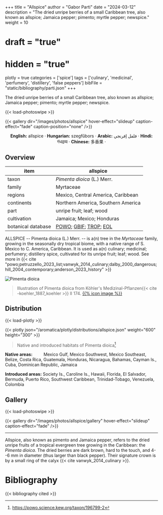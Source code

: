 +++
title = "Allspice"
author = "Gabor Parti"
date = "2024-03-12"
description = "The dried unripe berries of a small Caribbean tree, also known as allspice; Jamaica pepper; pimento; myrtle pepper; newspice."
weight = 10
# draft = "true"
# hidden = "true"
plotly = true
categories = ['spice']
tags = ['culinary', 'medicinal', 'perfumery', 'distillery', 'false peppers']
bibFile = "static/bibliography/parti.json"
+++

The dried unripe berries of a small Caribbean tree, also known as allspice; Jamaica pepper; pimento; myrtle pepper; newspice. [<i class="fab fa-wikipedia-w"></i>](https://en.wikipedia.org/wiki/Allspice)

{{< load-photoswipe >}}

{{< gallery dir="/images/photos/allspice" hover-effect="slideup" caption-effect="fade" caption-position="none" />}}

<center>

**English:** allspice · **Hungarian:** szegfűbors · **Arabic:** <span class="arabic-text" dir="rtl">فلفل إفرنجي</span> · **Hindi:** <span class="devanagari-text">गंधद्रव्य</span> · **Chinese:** <span class="traditional-chinese-text">多香果</span> · [<i class="fab fa-wikipedia-w"></i>](https://en.wiktionary.org/wiki/allspice)

</center>

## Overview

|       item       |                                                                                      allspice                                                                                     |
|------------------|-----------------------------------------------------------------------------------------------------------------------------------------------------------------------------------|
|       taxon      |                                                                            *Pimenta dioica* (L.) Merr.                                                                            |
|      family      |                                                                                     Myrtaceae                                                                                     |
|      regions     |                                                                         Mexico, Central America, Caribbean                                                                        |
|    continents    |                                                                         Northern America, Southern America                                                                        |
|       part       |                                                                              unripe fruit; leaf; wood                                                                             |
|    cultivation   |                                                                             Jamaica; Mexico; Honduras                                                                             |
|botanical database|[POWO](https://powo.science.kew.org/taxon/196799-2); [GBIF](https://www.gbif.org/species/3186061); [TROP](https://tropicos.org/name/22101787); [EOL](https://eol.org/pages/2508608)|

ALLSPICE -- Pimenta dioica (L.) Merr. -- is a(n) tree in the *Myrtaceae* family, growing in the seasonally dry tropical biome, with a native range of S. Mexico to C. America, Caribbean. It is used as a(n) culinary; medicinal; perfumery; distillery spice, cultivated for its unripe fruit; leaf; wood. See more in  {{< cite "powo;petruzzello_2023_list;vanwyk_2014_culinary;dalby_2000_dangerous;hill_2004_contemporary;anderson_2023_history" >}}

![Pimenta dioica](/images/illustrations/allspice.png?width=40rem "Illustration of Pimenta dioica from Köhler's Medizinal-Pflanzen")

>Illustration of Pimenta dioica from Köhler's Medizinal-Pflanzen{{< cite -koehler_1887_koehler >}} II 174. [{{% icon image %}}](https://www.biodiversitylibrary.org/item/10837#page/697/mode/1up)

## Distribution

{{< load-plotly >}}

{{< plotly json="/aromatica/plotly/distributions/allspice.json" weight="600" height="300" >}}

>Native and introduced habitats of Pimenta dioica[^powo]

[^powo]: https://powo.science.kew.org/taxon/196799-2

<p style="text-align:left;">

**Native areas:** &ensp; &ensp; &ensp; Mexico Gulf, Mexico Southwest, Mexico Southeast, Belize, Costa Rica, Guatemala, Honduras, Nicaragua, Bahamas, Cayman Is., Cuba, Dominican Republic, Jamaica

**Introduced areas:** Society Is., Caroline Is., Hawaii, Florida, El Salvador, Bermuda, Puerto Rico, Southwest Caribbean, Trinidad-Tobago, Venezuela, Colombia

</p>

## Gallery

{{< load-photoswipe >}}

{{< gallery dir="/images/photos/allspice/gallery" hover-effect="slideup" caption-effect="fade" />}}



***

Allspice, also known as pimento and Jamaica pepper, refers to the dried
unripe fruits of a tropical evergreen tree growing in the Caribbean: the
*Pimenta dioica*. The dried berries are dark brown, hard to the touch,
and 4--6 mm in diameter (thus larger than black pepper). Their signature
crown is by a small ring of the calyx {{< cite vanwyk_2014_culinary >}}. 

<!-- 
It
is one of the few spices that do not come from the East; chili, vanilla,
and allspice are the traditional three when one is listing spice
products native to the Americas (disregarding cacao which is not
considered a spice today). It is also the only spice that is exclusively
cultivated on the western hemisphere [@duke_crc_2002 21]. The term
*allspice* is a coinage playing on the notion that the flavors and aroma
of allspice is similar to that of clove, cinnamon, nutmeg, and black
pepper [@mabberley_mabberleys_2017 717]---the most popular spices in
Europe at the time when Europeans got in contact with this New World
spice. People who only saw ground allspice but not whole, often tend to
think that is in fact a spice mixture, after its name and rich flavor
profile. Usually ground to powder, allspice is one of the key
ingredients of Caribbean cuisine, especially jerk style dry-rub meat
preparation. It is also used in European sausage making, pickling,
baking, and flavoring liqueurs, it an overall "handy spice".[^1] It also
found its way into some Middle Eastern spice blends.

::: note
[]{#note:pimento label="note:pimento"} Allspice is sometimes called
pimento, which is also the name of a cultivar of *Capsicum annuum*,
famous from the Southern United States appetizer pimento-cheese. It is
therefore important not to confuse allspice with the heart-shaped mild
cherry peppers that North Americans also call pimiento or pimento.
:::

## The Botany, Origin, and Cultivation of Allspice

The allspice tree is a small mid-canopy tree or shrub with smooth,
bay-like leaves and tiny white flowers. The berries turn dark purple if
left to ripe, and the leaves and the bark are also aromatic
[@riffle_tropical_1998 279]. Belonging to the myrtle family
(*Myrtaceae*), allspice is related to other aromatic trees, such as
clove, eucalyptus, and the bay rum tree. Its binomial name is made up of
*pimenta*, the Portuguese (or corrupted Spanish) equivalent of 'pepper',
and *dioica* 'of two houses' (Greek *di-* from *dyo* 'two' and *oikos*
'house'), indicating that the male and female flowers are found on
different plants \[166\]peter_handbook_2012.

Allspice is indigenous to the regions ranging from Southern Mexico to
Central America and the Greater Antilles of the Caribbean, especially
Jamaica [@czarra_spices_2009 146]. Where naturalized, it spreads by
birds carrying the seeds. Allspice has been since introduced to a few
neighboring places, such as Colombia, Venezuela, and Florida
[@powo_pimenta_2022 146]. In 1885 it was introduced from Jamaica to
Hawaii and Kauai, and it even reached Tonga.

Allspice is cultivated as a crop in a few countries, notably in Jamaica,
Mexico, and to a lesser extent in Honduras and Grenada. The primary
producer and the source of the highest quality being Jamaica. Saplings
are grown from seeds, then soon transplanted when still small. The trees
need well-drained soil and humid conditions [@van_wyk_culinary_2014
210]. It is one of the only spices that no one managed to grow in the
East, transplantation efforts were quickly abandoned, and its commercial
cultivation is confined to the Americas [@duke_crc_2002 21]. Harvesting
happens similarly to how black pepper is harvested; the still green,
unripe fruits are picked by hand, and then dried under the sun.

The flavor of allspice mainly comes from the component eugenol, which is
dominant both in the fruit and the leaves, but other compounds also add
to the complexity of its aroma. Eugenol---also called clove oil, for it
constitutes 80-90% of the essential oil from clove buds
[@barnes_herbal_2007 166]---is widely used as a flavoring agent by the
food industry and in pharmacology, and is also found in cinnamon,
nutmeg, and bay leaves. It has antiseptic, antibacterial, anesthetic,
and analgesic properties [@ulanowska_biological_2021]. The leaves of a
related plant called the West Indian Bay Tree (*Pimenta racemosa*) is
used to produce bay rum, a popular essential oil used by the perfume
industry for its spicy notes.

## The History of Allspice

There is not much we know about allspice before the arrival of the
Europeans, except that the Aztecs used it to spice up their chocolate
drink [@farrell_spices_1985 27], although @dalby_dangerous_2000 [145,
177] doubts this was the case that early on. According to @duke_crc_2002
[21], the Maya used allspice for embalming. We know that it reached
Europe as a consequence of Christopher Columbus's voyages. Spanish
colonizers must have encountered allspice in the West Indies sometime
after Columbus and his crew explored the islands of Hispaniola, Cuba,
and Jamaica, and the year 1494 is reported [@opara_culinary_2021 12].
Columbus himself did not find it. In fact, he did not recognize any
spice he was so keen on finding---pepper, cloves, nutmeg, cinnamon---but
kept himself and his patrons in the delusion that he will. In his first
letter to Ferdinand and Isabella he writes: "On this island there are
many spices and great mines of gold and other metals. \[\...\] I believe
that I have found rhubarb and cinnamon." [@columbus_spanish_1893 10-18]
---in reality, he had none.[^2]

He was adamant that the islands he *discovered* were full of spices and
brought up excuse after excuse (out of season, etc.) after every voyage
he returned with no spice [@dalby_dangerous_2000 149]. He also believed
that he was in India or Cathay, on one of the outlying islands. Between
apologies, Columbus also promised more gold, silver, cotton, mastic, and
slaves. As @dalby_dangerous_2000 [150] reports, what he recorded in his
private journal is a bit more honest and realistic version of events: "I
think that many trees and plants grow here which will be highly valued
in Spain for dyes and medicinal spices. But I am sorry to say that I do
not recognize them." Columbus repeatedly regrets his ignorance in botany
in his journal [see also @columbus_journal_2010 57].

Interestingly, authors love to claim that Columbus brought back allspice
(together with vanilla and chili): "He returned with allspice from the
West Indies, chilies from Mexico and vanilla from Central America."
[@craze_spice_1997 17], and "Columbus brought it back to Europe thinking
it was pepper." [@czarra_spices_2009 146], or "Though he did not find
the Spice Islands, Columbus brought allspice, vanilla and red peppers
from the West Indies back to his Spanish supporters."
[@parthasarathy_chemistry_2008 1]. This is not true, he most likely
never even saw allspice, but it was reported him that it is there and
can be cultivated, along with cinnamon, and mulberry for silk production
[@colon_life_1959 151]. Columbus returned from his first voyage of
1492--93 with some gold nuggets and jewelry, pearls, a hammock, tobacco,
the turkey, and a few poor captured Taínos, but no spices were presented
to the Spanish monarchs Ferdinand and Isabella. He did bring back
pineapple and cassava [@turner_spice_2004 11].

Diego Álvarez Chanca, the court appointed physician who accompanied
Columbus on his second expedition in 1493 is often credited with
bringing home both chili, and allspice [@mccormick_history_nodate], but
in his 1494 letter describing the flora and fauna, he only mentions
*agi*, also *axi*---modern Spanish *ají* from Taíno---[see
@corominas_breve_1987 34], and that the natives use it to season their
food, with what we now know as *Capsicum annuum*: the chili pepper
[@chanca_american_2003 311].

In the following century the Spanish tried to turn Mexico into a spice
plantation by transplanting eastern spices, an effort that mostly
failed. Only after this did the colonizers start to pay proper attention
to native spices [@machuca_past_2020 6].

Francisco Hernández de Toledo, King Philip II's court physician and
naturalist spent 7 years in New Spain between 1571--1577, studying its
species and conducting interviews with the natives. He was the first to
formally describe allspice. He called it *Pipere Tavasci* 'Tabasco
pepper' (today *Pimienta de Tabasco*, after the region of Tabasco,
famous today for a brand of hot sauce. Hernández also recorded the
Nahuatl name of allspice: *xocoxochitl* 'sour flower'.[cf. @ond xococ;
xochitl] Hernández likens the flowers to pomegranates, and the aroma to
that of orange blossoms, describing it to be very pleasant and
attractive, with a sharp taste of the fruit. [@hernandez_cuatro_1615 2].
In @machuca_past_2020's translation:

> "Xocoxochitl meaning sour flower, is a large tree, with leaves like
> those of the oranges, red flowers like a pomegranate, but with an
> aroma like the orange blossom, and in such a smooth and pleasant way,
> that even the leaves of the tree add to its attraction: the fruit is
> round, and hangs in clusters, which at first appear green, and then
> beige, and finally towards black: it is sharp and scathing to taste,
> and good-smelling"

According to @machuca_past_2020, although allspice was known by the
Spanish from early on "there are few historical records of its
production and trade", and only in the century started they to consider
American products to have economic potential.

Allspice berries are around 30% larger then peppercorns, and since their
color and shape resembles black pepper, and it gave a spicy taste to
food, it is no wonder that the Spanish called them *pimiento* 'pepper'.
The Portuguese version is *pimento*, and later the botanical name
*Pimenta* was given to the genus of plants related to allspice
[@farrell_spices_1985 26]. I disagree with the often repeated trope that
the Spanish explorers mistook allspice berries for pepper and called
them *pimiento* "by mistake"[@britannica_spice_2022 allspice ], these
people knew exactly what they were looking for, and that what they have
found is not the mighty black pepper; but for them it was a kind of
pepper. The crew showed samples of pepper and cinnamon to presumably
confused Native Americans hoping for directions, and as Columbus wrote
in his journal on the of November, 1492, they indicated by sign language
that there is a lot of it around [@duke_crc_2002
21; @columbus_journal_2010 67]. The Europeans, however, soon recognized
the value of allspice, even if it was not the expensive black pepper,
but still more pungent and exotic than some cheap Old World substitutes,
the juniper and myrtle berries (which are very similar to allspice in
appearance and usage) [@dalby_dangerous_2000 150].

In short, allspice was introduced to Europe by the Spaniards in the
century, its import was first recorded in 1601, according to
@britannica_allspice_nodate and @farrell_spices_1985 [26]. After 1655,
when Jamaica became a British colony for nearly three centuries, the
Brits developed a taste for allspice and started to use it to season
meat dishes, sauces, and pickles [@green_field_2006 74]. They were also
responsible for its spread to some extent which is illustrated by the
names of allspice in some languages, e.g.,Polish *ziele angielskie*
'English herb'.

## The Names of Allspice

Allspice is a fascinating case, because it gives us examples for a
plethora of names that showcase us many of the motivations, mechanisms,
and solutions people choose when naming spices. As I mentioned before,
some people are puzzled if allspice is a spice blend or not. The names
in some languages often just add to the confusion, for example French
*quatre-épices* (lit. 'four spices') can have the sense 'allspice', but
also 'a kind of spice mix' made up of four different spices.[@tlfi
quatre-épices ]

### English

::: note
Introducing the *Etymology box*. This environment, as seen above in
*Etymology* [\[ety:allspice\]](#ety:allspice){reference-type="ref"
reference="ety:allspice"}, offers a quick look at a words' origins and
development.
:::

Since its introduction to the spice cabinet, allspice has been known by
many names from which currently *allspice* seems to be prevailing.
*Allspice* was formed by compounding *all* and *spice*, for its flavor
was perceived to be a combination of four characteristic spices that the
Europeans knew and sought after: black pepper, cinnamon, cloves, and
nutmeg.[@oed allspice; @britannica_allspice_nodate] It was first
recorded in 1621: "Ambergreese, nutmegs, and all spice."[@oed allspice],
and probably inspired the French *toute-épice* 'all-spice', attested in
1762.[@tlfi toute-épice ]

Sadly, the original word for allspice was lost with the demise of the
native Taíno people of the Caribbean, nevertheless we got Taíno[^3]
words such as barbecue, *cassava*, *guava*, *hammock*, and *tobacco*
[@rafinesque_american_1836 229]. As we concluded before, it is assumed
that it was the Spanish who first got in contact with the allspice
berry, and that they simply called it *pimienta* 'pepper'.

For a long time *pimento* (and to a much lesser extent *pimiento*)---the
words for 'pepper' in Portuguese and Spanish, respectively---was
commonly used in English to refer to allspice. This is still the case in
Jamaican English for example, where the term *allspice* is not used. In
North American English however, *pimento* now rather refers to a small,
round variety of chili pepper (*Capsicum annuum*), commonly known as
cherry pepper explained in
[\[note:pimento\]](#note:pimento){reference-type="ref"
reference="note:pimento"}.

The corruption and mix-up between the English words *pimento* and
*pimiento* and their origins is as confusing as it gets. For the sake of
a clear understanding, let us first consider the modern names for
allspice in Spanish: *pimienta de Jamaica*, and Portuguese:
*pimenta-da-jamaica*. In both cases, *pim(i)enta*, with a final *-a*,
means 'pepper', referring to peppercorns of the usual black and white
pepper (*Piper nigrum*). In Spanish and Portuguese, the words endings of
*-o* and *-a* mark the grammatical gender, the significance of which
dissipates in English. It is important to remember however, that the
Spanish form *pimienta* emerged first from a Latin neuter plural suffix
in the century. Thus, perhaps a century or so later when the word
*pimienta* was already embedded in Spanish, speakers perceived the word
as a feminine noun, and a vacuum of a masculine counterpart emerged.
This allowed for a practical differentiation by gender between the
peppers of the Old Word and the New World. @corominas_breve_1987 [459]
explains that *pimiento* derived from *pimienta*, and it was first
applied in the Americas for the red fruits of the chili.

@gomez_de_silva_elseviers_1985 [415] makes the most compact distinction:
"*pimienta* '(black) pepper; allspice', *pimiento* '(hot and sweet)
pepper' ". In contemporary Spanish, *pimiento* (the masculine form)
refers to the fruits and plants of the *Capsicum* family, e.g.,the
numerous spicy chilies and mild bell peppers of red, green, and yellow,
while *pimienta* (the feminine form) refers to the small round fruits of
black and white pepper and its powdered forms. The distinction seems
consistent, belonging to this latter group see for example *pimienta
dulce* 'sweet pepper', and *pimienta gorda* 'fat pepper' both of which
refers to allspice, not to be confused with *pimiento dulce*, which
refers to sweet paprika powder.[@dle pimiento, -a]

*Pimento* in English is a partly Portuguese, partly Spanish borrowing,
while *pimiento* comes from Spanish. In fact, it is explained in the
[OED]{acronym-label="OED" acronym-form="singular+short"} that in the
'allspice' sense of the word, *pimento*, from Portuguese *pimenta (da
Jamaica)*, went through an alteration influenced by the Spanish word
form, which is not attested in the 'allspice' sense. Ergo, Spanish
*pimiento* maybe did not refer to allspice in Spanish at the time when
the borrowing happened. And if so, *pimento* is a borrowing from
Portuguese *pimenta* meaning 'pepper' and, as *pimenta da Jamaica*,
'allspice', influenced by Spanish *pimiento* 'chili, sweet pepper', also
in the sense of the pepper plants of both kinds (chili and black).
Spanish *pimiento* formerly had the sense of 'black pepper, peppercorns,
and ground pepper' (before 1495), with an earlier form *pimienta* (
century), now usually in sense ground pepper and peppercorns[@oed
pimento]. The Portuguese connection is only discussed by the
[OED]{acronym-label="OED" acronym-form="singular+short"}, other
dictionaries do not mention it. A direct Spanish borrowing is also
plausible if we consider that it was the Spanish who most likely brought
it back first, they probably called it *pimiento/-a*, and they were
responsible for its subsequent diffusion in Europe. English spellings
varied greatly of this Romance word, using forms such as *piemente* in
the late 1600s.

The origin of these words is the classical Latin *pigmentum* 'a material
for coloring, a color, paint, pigment', with a transferred meaning 'the
juice of plants' in post-classical Latin.[@lewis_latin_1879 pigmentum ]
The word *pigmentum* is made up of *pingō* 'to paint' and *-mentum*, a
suffix denoting an 'instrument, medium', well recognizable from Romance
languages and English (i.e., excite*ment*). According to
@corominas_breve_1987 [459], Catalan *pimienta* is attested in the
century and it comes from the plural (*pigmenta*) of Latin *pigmentum*
'coloring, paint', which already meant 'drug, ingredient', and later,
'condiment' in Medieval Latin. Derived from this, in 1495 *pimiento* was
applied to the plants bearing the pungent red fruits of the Americas.
*Pigmentum* also entered English as *pigment* 'paint, dye, ingredient in
an ointment, drug'. According to the [OED]{acronym-label="OED"
acronym-form="singular+short"}, Medieval Latin *pigmentum* also referred
to spiced drinks ( century), perfumes, and hence spice in general. Old
French cognates support this, *pigment* had the sense of 'balm, fragrant
spice' in the century, Anglo-Norman *pigment/piment* meant 'spice, spice
wine'[@oed pigment], and Middle English *pihmentum* ( century, later
*piment*) had a sense of "a spiced drink, a remedy or concoction
containing spices",[@oe pigment] "a sweetened, spiced wine used for
refreshment and in medical recipes; a medicinal potion".[@med piment]
*Piment* in French were later applied for chili, especially the cultivar
of cayenne pepper. (The [OED]{acronym-label="OED"
acronym-form="singular+short"} points to the sense 'cayenne pepper' in a
" century French source", which must be an error.)

Allspice is also known as *Jamaica pepper*, for it mainly grows on the
island and the historical reasons described above. Many languages
calqued *pimienta de Jamaica* from Spanish, or another transmitting
language (e.g.,Italian *pepe della Giamaica*). *Jamaica pepper* was
first recorded in 1661: "A kind of Pepper, that tastes like Cloves, and
very Aromatick (known by the name of Iamaica-Pepper)".[@oed Jamaica]

The name *myrtle pepper* echoes the similarities of the allspice tree
with European myrtle (*Myrtus communis*), especially after the
resemblance of their purple berries. Beyond the physical resemblance,
myrtle berries are also edible, and are also dried to add to pepper
mills as a spice. Furthermore, the European myrtle has aromatic leaves
and wood as well, and it is used to grill and smoke meat in Southern
Europe since Roman times, especially on Sardinia and Corsica; the same
way the Caribbean people use allspice wood and leaves. The myrtle berry
appears in Roman and Greek mythology as well [@van_wyk_culinary_2014
186].

The name *clove pepper* has "chemical reasons", namely that this name
arises from the aroma of allspice that reminded people of clove. This is
due to its eugenol content we discussed above. *Szegfűbors* lit.
'clove-pepper' is the most common name for allspice in Hungarian still,
and it is used in sausage making.

One of the most interesting spice names we can come across in my opinion
is *newspice*. The term is now archaic in English, but the idea still
exists in a few European languages, such as Serbian and Macedonian
*najgvirc* from German (*Neugewürz*), Czech and Slovak (*nové
koření/korenie*), and Turkish *yenibahar* and Romanian *ienibahar* from
Ottoman Turkish *yeñibahar*; all the above literally meaning 'new
spice'.

The reason behind these names is that during the 17- centuries, allspice
"suddenly" arrived to Central and Eastern Europe as a new (and possible
marketed as a trendy) spice. This happened a century after the red hot
paprika took the world by storm (by century it reached Hungary from the
Ottoman Empire), and while the chili did not conquer northern Europe,
allspice---to an extent---did. We could philosophize why the chili did
not deserve the name 'new spice' when it first arrived, or why the
Europeans---except on the south---were reluctant to assimilate it into
their cuisines. Was the pungent chili too harsh for a Northern palate to
consider? Is it the sophisticated chemical complexity of allspice that
made it fashionable in Victorian England? All these questions are
leading us to deep waters regarding the human palate and cultural
attitudes toward spices and spiciness, as well as environmental and
genetic factors deciding the heat of preference explored by interesting
papers such as @tornwall_why_2012 [@spence_why_2018].

We know that in the beginning allspice was overlooked by Europeans, and
this is possibly the reason why allspice's original name did not survive
unlike the Nahuatl word *chīlli*. Allspice was later sold and used in
beverages and cookery, but its rising star never came close to that of
chili. In Asia, where chilies were adopted early on and, eagerly
transplanted, they transformed and revolutionized cuisine forever. It is
unimaginable to think of Indian, Indonesian, or Chinese dishes without
chilies today. Inversely, allspice is mostly unknown in East Asia, and
the reasons behind it are just as botanical as historical: In the 16-
century nobody knew how to grow allspice, while chili can be grown
everywhere effortlessly. In addition, Europeans did not sail to Asia to
sell spices, they went to take them.

As the century came around, allspice---the only spice still exclusively
imported from the Western hemisphere---quietly became one of the many,
and its fervor faded a little. America was not new anymore, and the name
*new spice* as well became obsolete. An English textbook for students of
Italian narrates a letter from 1680 about this *Nuova Spezie* and the
author's opinion on it:

> "I Am much obliged to you for the Drug you sent me inclosed in your
> last letter, about which I cannot tell you any thing but that it is
> called the New Spice, and it comes as it is said, or as it is guessed,
> from the West-Indies, and not from the East-lndies; and it is but six
> months that I had knowledge of it from Count Laurence Magalotti, who
> showed it me under the abovesaid name of New Spice. How many different
> tastes are found in it by several honest folks ! that of the clove is
> the principal ; that of the nutmeg is the second in rank ; the
> cinnamon comes as it were the third in order ; next the citron ; then
> the smell of the musk and of the amber, and the most sweet taste of
> sugar. The truth is, in my opinion, that it is a pretty Drug. I am in
> Florence, and with for an occasion to do you service ; so command me
> with all freedom, and be certain that I will count it as good luck to
> have any power to serve you. I affectionately kiss your hands.
> Florence, 26th March 1680." [@baretti_introduction_1755 5]

And so, we have established a few categories when it comes to the names
of allspice: (1) names that are made up of *spice* as a headword and a
modifying word, (2) names that use *pepper* as a headword with a
modifier, and (3) names that are taken from Portuguese and Spanish. See
[\[table:names_allspice_en\]](#table:names_allspice_en){reference-type="ref"
reference="table:names_allspice_en"} for a concise overview.

### Arabic

Arabic, similarly to English, boasts with a diverse set of names when it
comes to allspice. First and foremost, it is known as *filfil ifranjī*
'European pepper'. *Ifranjī* literally translates to 'Frankish', but it
became the epithet of white Europeans, similarly to the term
*farang*[^4] in Southeast Asia. The rationale behind this name is
evident: it was Europeans who introduced this spice to the Middle East
and North Africa in the centuries following its debut.

Allspice's Middle Eastern history is the topic I have found the least
amount of information on, considering every other spice in this chapter.
As it is an ingredient that have arrived long after the classical times,
it is not discussed in the literature I have consulted, and modern
articles only deal with it for its pharmaceutical and health benefits,
not with its journey. The challenge to find further Arabic synonyms is
also increased, because both English names *allspice* and *pimento* are
ambiguous. I have found examples of wrongly glossed entries in both
Arabic, and Chinese dictionaries. Be that as it may, I have managed to
collect a few other Arabic names for allspice from contemporary
dictionaries, these can be seen in
[\[table:names_allspice_ar\]](#table:names_allspice_ar){reference-type="ref"
reference="table:names_allspice_ar"}.

Further common vernacular names are *fifil ḥulw* lit. 'sweet pepper',
and *bahār ḥulw* lit. 'sweet spice', where *bahār* 'spice', is a
loanword from Persian. Persian *bahār* means spring (the season), it was
borrowed into Arabic with a sense of blossoms and foliage, alluding to
the leaves and flowers of plants as the source of many
spices.[@dozy_supplement_1881 121] In the 'spice, seasoning, condiment'
sense, the word spread regionally via Ottoman Turkish (loaned from
Arabic). Similarly to the case of English, the word for spice was
associated with the allspice berries, and consequently resulted in the
already mentioned Turkish *yenibahar* \[newspice\] 'allspice', and
*bachári* 'allspice'. Thus, just like English, Arabic propagates
allspice names by using the words for 'spice' and 'pepper' with
modifiers indicating qualities of taste, or who carried the spice.

### Chinese

In Chinese, allspice goes by the name *duōxiāngguǒ*
\[many-spice-fruit\], supposedly a Chinese rendering of *allspice*.
However, in China allspice is practically non-existent; it is not used
in dishes, does not feature in [TCM]{acronym-label="TCM"
acronym-form="singular+short"} databases, and generally unknown besides
Western specialty grocery shops. A search in Baidu Index yields no
results as well. All the names except *tián hújiāo* 'sweet (black)
pepper' shown in
[\[table:names_allspice_zh\]](#table:names_allspice_zh){reference-type="ref"
reference="table:names_allspice_zh"} are relatively modern semantic
translations of presumably English sources. Just like in Arabic, it
obviously does not show up in pre-modern corpora, and scarcely present
in the modern corpus.

### Summary

shows all the names of allspice that can be found in dictionaries, in a
trilingual setting.

[^1]: The Icelandic name is *allrahanda*, literally 'of all hands',
    meaning 'for various purposes'; showing its multifaceted uses.

[^2]: Columbus's first letter of his first voyage, sent on March 4, 1493
    from Lisbon to the Spanish court (and its translation) is also
    available online at King's College London. Transcription:
    <http://www.ems.kcl.ac.uk/content/etext/e021.html>, translation:
    <http://www.ems.kcl.ac.uk/content/etext/e022.html>

[^3]: Taíno is a now extinct Arawakan language.

[^4]: A word of Persian origin, applied for the Franks during the
    crusades (from Old French *franc*), and later by extension to any
    white merchant used from Persia to Thailand. -->


# Bibliography

{{< bibliography cited >}}

